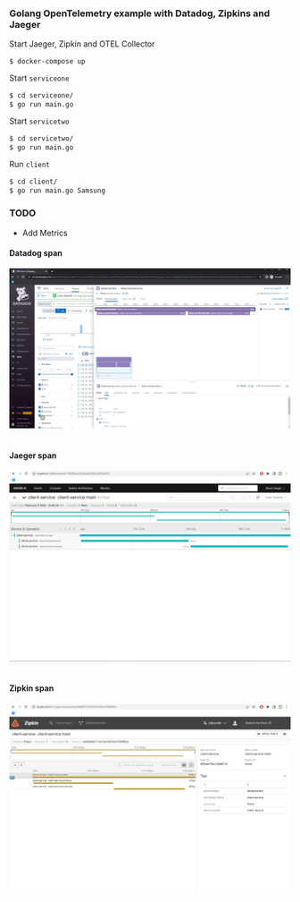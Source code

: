 ### Golang OpenTelemetry example with Datadog, Zipkins and Jaeger

Start Jaeger, Zipkin and OTEL Collector
```shell
$ docker-compose up
```

Start `serviceone`
```shell
$ cd serviceone/
$ go run main.go
```

Start `servicetwo`
```shell
$ cd servicetwo/
$ go run main.go
```

Run `client`
```shell
$ cd client/
$ go run main.go Samsung
```

### TODO
- Add Metrics

#### Datadog span

[<img src="./docs/datadog_span.PNG" width="600">](https://github.com/musobarlab)
<br/><br/>

#### Jaeger span

[<img src="./docs/jaeger_span.PNG" width="600">](https://github.com/musobarlab)
<br/><br/>

#### Zipkin span

[<img src="./docs/zipkin_span.PNG" width="600">](https://github.com/musobarlab)
<br/><br/>